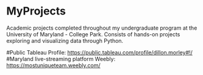 # MyProjects
Academic projects completed throughout my undergraduate program at the University of Maryland - College Park. Consists of hands-on projects exploring and visualizing data through Python.

#Public Tableau Profile: https://public.tableau.com/profile/dillon.morley#!/
#Maryland live-streaming platform Weebly: https://mostuniqueteam.weebly.com/
